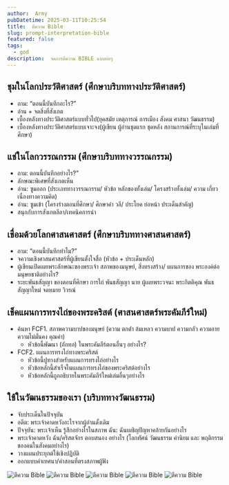 ```yaml
---
author:  Army
pubDatetime: 2025-03-11T10:25:54
title:  ตีความ Bible
slug: prompt-interpretation-bible
featured: false
tags:
  - god
description:  จดการตีความ BIBLE แบบย่อๆ
---
```



## ชุมในโลกประวัติศาสตร์ (ศึกษาบริบททางประวัติศาสตร์)

- ถาม: “ตอนนี้บันทึกอะไร?”
- อ่าน + จดสิ่งที่สังเกต
- เบื้องหลังทางประวัติศาสตร์แบบทั่วไป(ยุคสมัย เหตุการณ์ การเมือง สังคม ศาสนา วัฒนธรรม)
- เบื้องหลังทางประวัติศาสตร์แบบเจาะจง(ผู้เขียน ผู้อ่านชุดแรก ชุดหลัง สถานการณ์ที่ระบุในเล่มที่ศึกษา)

## แช่ในโลกวรรณกรรม (ศึกษาบริบททางวรรณกรรม)

- ถาม: ตอนนี้บันทึกอย่างไร?”
- ลักษณะพิเศษที่สังเกตเห็น
- อ่าน: ซูมออก (ประเภททางวรรณกรรม/ หัวข้อ หลักของทั้งเล่ม/ โครงสร้างทั้งเล่ม/ ความ เกี่ยวเนื่องทางความคิด)
- อ่าน: ซูมเข้า (โครงร่างตอนที่ศึกษา/ ศึกษาคํา วลี/ ประโยค ย่อหน้า ประเด็นสําคัญ)
- สนุกกับการสังเกตลีลา/เทคนิคการนํา

## เชื่อมด้วยโลกศาสนศาสตร์ (ศึกษาบริบททางศาสนศาสตร์)

- ถาม: “ตอนนี้บันทึกทําไม?”
- จความเชิงศาสนศาสตร์ที่ผู้เขียนตั้งใจสื่อ (หัวข้อ + ประเด็นหลัก)
- ผู้เขียนเปิดเผยพระลักษณะของพระเจ้า สภาพของมนุษย์, สิ่งทรงสร้าง/ แผนการของ พระองค์ต่อมนุษยชาติอย่างไร?
- ระยะพันธสัญญา ของตอนที่ศึกษา การไถ่ พันธสัญญา นาย ผู้เผยพระวจนะ พระกิตติคุณ พันธสัญญาใหม่ จดหมาย วิวรณ์

## เช็คแผนการทรงไถ่ของพระคริสต์ (ศาสนศาสตร์พระคัมภีร์ใหม่)

- ค้นหา FCF1. สภาพความบาปของมนุษย์ (ความ ตกต่ํา ล้มเหลว ความบาป ความกลัว ความอาย ความไม่มั่นคง คุณค่า)
  - หัวข้อนี้พัฒนา (ถักทอ) ในพระคัมภีร์ตอนอื่นๆ อย่างไร?
- FCF2. แผนการทรงไถ่ทางพระคริสต์
  - หัวข้อนี้ปูทางสําหรับแผนการทรงไถ่อย่างไร
  - หัวข้อหลักนี้สําเร็จในแผนการทรงไถ่ของพระคริสต์อย่างไร
  - หัวข้อหลักนี้ถูกอธิบายในพระคัมภีร์ใหม่เล่มอื่นๆอย่างไร

## ใช้ในวัฒนธรรมของเรา (บริบททางวัฒนธรรม)

- จับประเด็นในปัจจุบัน
- อดีต: พระเจ้าคาดหวังอะไรจากผู้อ่านดั้งเดิม
- ปัจจุบัน: พระเจ้าเห็น รู้สึกอย่างไรในสภาพ
ฉัน: ฉันเผชิญปัญหาคล้ายกันอย่างไร
- พระเจ้าคาดหวัง ฉัน/คริสตจักร ตอบสนอง อย่างไร (โลกทัศน์ วัฒนธรรม ค่านิยม และ พฤติกรรมของคนในสังคมอย่างไร) 
- วางแผนประยุกต์ใช้เชิงปฏิบัติ
- ออกแบบค่าเทศนา/ค่าสอนที่ตรงสภาพผู้ฟัง

![ ตีความ Bible](/assets/promtInterpertationBible/image.png)
![ ตีความ Bible](/assets/promtInterpertationBible/Screenshot_6.png)
![ ตีความ Bible](/assets/promtInterpertationBible/Screenshot_7.png)
![ ตีความ Bible](/assets/promtInterpertationBible/Screenshot_8.png)
![ ตีความ Bible](/assets/promtInterpertationBible/Screenshot_9.png)
